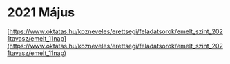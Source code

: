# 2021 Május

[https://www.oktatas.hu/kozneveles/erettsegi/feladatsorok/emelt_szint_2021tavasz/emelt_11nap](https://www.oktatas.hu/kozneveles/erettsegi/feladatsorok/emelt_szint_2021tavasz/emelt_11nap)